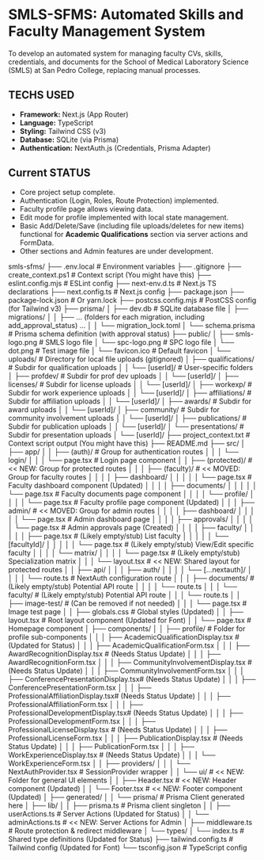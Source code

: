 # SMLS-SFMS: Automated Skills and Faculty Management System


To develop an automated system for managing faculty CVs, skills, credentials, and documents for the School of Medical Laboratory Science (SMLS) at San Pedro College, replacing manual processes.

## TECHS USED

*   **Framework:** Next.js (App Router)
*   **Language:** TypeScript
*   **Styling:** Tailwind CSS (v3)
*   **Database:** SQLite (via Prisma)
*   **Authentication:** NextAuth.js (Credentials, Prisma Adapter)

##

## Current STATUS

*   Core project setup complete.
*   Authentication (Login, Roles, Route Protection) implemented.
*   Faculty profile page allows viewing data.
*   Edit mode for profile implemented with local state management.
*   Basic Add/Delete/Save (including file uploads/deletes for new items) functional for **Academic Qualifications** section via server actions and FormData.
*   Other sections and Admin features are under development.


smls-sfms/
├── .env.local                  # Environment variables
├── .gitignore
├── create_context.ps1          # Context script (You might have this)
├── eslint.config.mjs           # ESLint config
├── next-env.d.ts               # Next.js TS declarations
├── next.config.ts              # Next.js config
├── package.json
├── package-lock.json           # Or yarn.lock
├── postcss.config.mjs          # PostCSS config (for Tailwind v3)
├── prisma/
│   ├── dev.db                  # SQLite database file
│   ├── migrations/
│   │   ├── ... (folders for each migration, including add_approval_status) ...
│   │   └── migration_lock.toml
│   └── schema.prisma           # Prisma schema definition (with approval status)
├── public/
│   ├── smls-logo.png           # SMLS logo file
│   └── spc-logo.png            # SPC logo file
│   └── dot.png                 # Test image file
│   └── favicon.ico             # Default favicon
│   └── uploads/                # Directory for local file uploads (gitignored)
│       ├── qualifications/     # Subdir for qualification uploads
│       │   └── [userId]/       # User-specific folders
│       ├── profdev/            # Subdir for prof dev uploads
│       │   └── [userId]/
│       ├── licenses/           # Subdir for license uploads
│       │   └── [userId]/
│       ├── workexp/            # Subdir for work experience uploads
│       │   └── [userId]/
│       ├── affiliations/       # Subdir for affiliation uploads
│       │   └── [userId]/
│       ├── awards/             # Subdir for award uploads
│       │   └── [userId]/
│       ├── community/          # Subdir for community involvement uploads
│       │   └── [userId]/
│       ├── publications/       # Subdir for publication uploads
│       │   └── [userId]/
│       └── presentations/      # Subdir for presentation uploads
│           └── [userId]/
├── project_context.txt         # Context script output (You might have this)
├── README.md
├── src/
│   ├── app/
│   │   ├── (auth)/             # Group for authentication routes
│   │   │   └── login/
│   │   │       └── page.tsx    # Login page component
│   │   ├── (protected)/        # << NEW: Group for protected routes
│   │   │   ├── (faculty)/      # << MOVED: Group for faculty routes
│   │   │   │   ├── dashboard/
│   │   │   │   │   └── page.tsx # Faculty dashboard component (Updated)
│   │   │   │   ├── documents/
│   │   │   │   │   └── page.tsx # Faculty documents page component
│   │   │   │   └── profile/
│   │   │   │       └── page.tsx # Faculty profile page component (Updated)
│   │   │   ├── admin/          # << MOVED: Group for admin routes
│   │   │   │   ├── dashboard/
│   │   │   │   │   └── page.tsx # Admin dashboard page
│   │   │   │   ├── approvals/
│   │   │   │   │   └── page.tsx # Admin approvals page (Created)
│   │   │   │   ├── faculty/
│   │   │   │   │   ├── page.tsx             # (Likely empty/stub) List faculty
│   │   │   │   │   └── [facultyId]/
│   │   │   │   │       └── page.tsx         # (Likely empty/stub) View/Edit specific faculty
│   │   │   │   └── matrix/
│   │   │   │       └── page.tsx    # (Likely empty/stub) Specialization matrix
│   │   │   └── layout.tsx        # << NEW: Shared layout for protected routes
│   │   ├── api/
│   │   │   ├── auth/
│   │   │   │   └── [...nextauth]/
│   │   │   │       └── route.ts # NextAuth configuration route
│   │   │   ├── documents/      # (Likely empty/stub) Potential API route
│   │   │   │   └── route.ts
│   │   │   └── faculty/        # (Likely empty/stub) Potential API route
│   │   │       └── route.ts
│   │   ├── image-test/         # (Can be removed if not needed)
│   │   │   └── page.tsx        # Image test page
│   │   ├── globals.css         # Global styles (Updated)
│   │   ├── layout.tsx          # Root layout component (Updated for Font)
│   │   └── page.tsx            # Homepage component
│   ├── components/
│   │   ├── profile/            # Folder for profile sub-components
│   │   │   ├── AcademicQualificationDisplay.tsx # (Updated for Status)
│   │   │   ├── AcademicQualificationForm.tsx
│   │   │   ├── AwardRecognitionDisplay.tsx      # (Needs Status Update)
│   │   │   ├── AwardRecognitionForm.tsx
│   │   │   ├── CommunityInvolvementDisplay.tsx  # (Needs Status Update)
│   │   │   ├── CommunityInvolvementForm.tsx
│   │   │   ├── ConferencePresentationDisplay.tsx# (Needs Status Update)
│   │   │   ├── ConferencePresentationForm.tsx
│   │   │   ├── ProfessionalAffiliationDisplay.tsx# (Needs Status Update)
│   │   │   ├── ProfessionalAffiliationForm.tsx
│   │   │   ├── ProfessionalDevelopmentDisplay.tsx# (Needs Status Update)
│   │   │   ├── ProfessionalDevelopmentForm.tsx
│   │   │   ├── ProfessionalLicenseDisplay.tsx   # (Needs Status Update)
│   │   │   ├── ProfessionalLicenseForm.tsx
│   │   │   ├── PublicationDisplay.tsx           # (Needs Status Update)
│   │   │   ├── PublicationForm.tsx
│   │   │   ├── WorkExperienceDisplay.tsx        # (Needs Status Update)
│   │   │   └── WorkExperienceForm.tsx
│   │   ├── providers/
│   │   │   └── NextAuthProvider.tsx # SessionProvider wrapper
│   │   └── ui/                   # << NEW: Folder for general UI elements
│   │       ├── Header.tsx        # << NEW: Header component (Updated)
│   │       └── Footer.tsx        # << NEW: Footer component (Updated)
│   ├── generated/
│   │   └── prisma/             # Prisma Client generated here
│   ├── lib/
│   │   ├── prisma.ts           # Prisma client singleton
│   │   ├── userActions.ts      # Server Actions (Updated for Status)
│   │   └── adminActions.ts     # << NEW: Server Actions for Admin
│   ├── middleware.ts           # Route protection & redirect middleware
│   └── types/
│       └── index.ts            # Shared type definitions (Updated for Status)
├── tailwind.config.ts          # Tailwind config (Updated for Font)
└── tsconfig.json               # TypeScript config